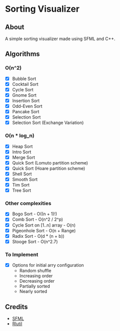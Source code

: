 # Sorting Visualizer

## About
A simple sorting visualizer made using SFML and C++.

## Algorithms
### O(n^2)
- [x] Bubble Sort
- [x] Cocktail Sort
- [x] Cycle Sort
- [x] Gnome Sort
- [x] Insertion Sort
- [x] Odd-Even Sort
- [x] Pancake Sort
- [x] Selection Sort
- [x] Selection Sort (Exchange Variation)
### O(n * log_n)
- [x] Heap Sort
- [x] Intro Sort
- [x] Merge Sort
- [x] Quick Sort (Lomuto partition scheme)
- [x] Quick Sort (Hoare partition scheme)
- [x] Shell Sort
- [x] Smooth Sort
- [x] Tim Sort
- [x] Tree Sort
### Other complexities
- [x] Bogo Sort - O((n + 1)!)
- [x] Comb Sort - O(n^2 / 2^p)
- [x] Cycle Sort on [1..n] array - O(n)
- [x] Pigeonhole Sort - O(n + Range)
- [x] Radix Sort - O(d * (n + b))
- [x] Stooge Sort - O(n^2.7)
### To Implement
- [x] Options for initial arry configuration
    - Random shuffle
    - Increasing order
    - Decreasing order
    - Partially sorted
    - Nearly sorted

## Credits
- [SFML](https://www.sfml-dev.org/)
- [Rlutil](https://github.com/tapio/rlutil)